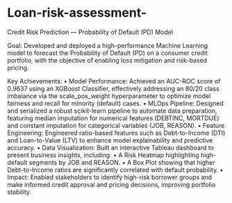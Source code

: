 # Loan-risk-assessment-
Credit Risk Prediction — Probability of Default (PD) Model

Goal:
Developed and deployed a high-performance Machine Learning model to forecast the Probability of Default (PD) on a consumer credit portfolio, with the objective of enabling loss mitigation and risk-based pricing.

Key Achievements:
	•	Model Performance: Achieved an AUC-ROC score of 0.9637 using an XGBoost Classifier, effectively addressing an 80/20 class imbalance via the scale_pos_weight hyperparameter to optimize model fairness and recall for minority (default) cases.
	•	MLOps Pipeline: Designed and serialized a robust scikit-learn pipeline to automate data preparation, featuring median imputation for numerical features (DEBTINC, MORTDUE) and constant imputation for categorical variables (JOB, REASON).
	•	Feature Engineering: Engineered ratio-based features such as Debt-to-Income (DTI) and Loan-to-Value (LTV) to enhance model explainability and predictive accuracy.
	•	Data Visualization: Built an interactive Tableau dashboard to present business insights, including:
	•	A Risk Heatmap highlighting high-default segments by JOB and REASON.
	•	A Box Plot showing that higher Debt-to-Income ratios are significantly correlated with default probability.
	•	Impact: Enabled stakeholders to identify high-risk borrower groups and make informed credit approval and pricing decisions, improving portfolio stability.





